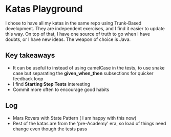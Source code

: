 # Katas Playground

I chose to have all my katas in the same repo using Trunk-Based development. They are independent exercises, and I find
it easier
to update this way. On top of that, I have one source of truth to go when I have doubts, or I have new ideas.
The weapon of choice is Java. 

## Key takeaways

- It can be useful to instead of using camelCase in the tests, to use snake case but separating the **given_when_then**
  subsections
  for quicker feedback loop
- I find **Starting Step Tests** interesting
- Commit more often to encourage good habits

## Log

- Mars Rovers with State Pattern ( I am happy with this now)
- Rest of the katas are from the 'pre-Academy' era, so load of things need change even though the tests pass 